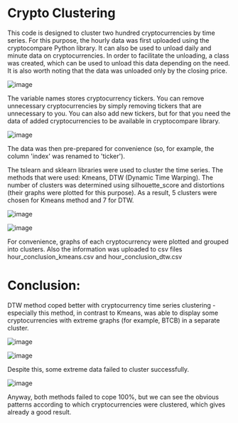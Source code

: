 # Crypto Clustering
This code is designed to cluster two hundred cryptocurrencies by time series. For this purpose, the hourly data was first uploaded using the cryptocompare Python library. It can also be used to unload daily and minute data on cryptocurrencies. In order to facilitate the unloading, a class was created, which can be used to unload this data depending on the need. It is also worth noting that the data was unloaded only by the closing price.

![image](https://user-images.githubusercontent.com/87248163/136692785-2f637507-7bf9-430e-939d-c324ad5f256d.png)


The variable names stores cryptocurrency tickers. You can remove unnecessary cryptocurrencies by simply removing tickers that are unnecessary to you. You can also add new tickers, but for that you need the data of added cryptocurrencies to be available in cryptocompare library.

![image](https://user-images.githubusercontent.com/87248163/136692809-343b5b0f-12e8-48e7-bd68-53ae61f26bfa.png)


The data was then pre-prepared for convenience (so, for example, the column 'index' was renamed to 'ticker').

The tslearn and sklearn libraries were used to cluster the time series. The methods that were used: Kmeans, DTW (Dynamic Time Warping). The number of clusters was determined using silhouette_score and distortions (their graphs were plotted for this purpose). As a result, 5 clusters were chosen for Kmeans method and 7 for DTW. 

![image](https://user-images.githubusercontent.com/87248163/136692854-62ff3506-bdd7-4ca2-92b1-6a40e9037894.png)

![image](https://user-images.githubusercontent.com/87248163/136692868-f2e7439d-35c2-4cc9-bddf-96634d1d8973.png)


For convenience, graphs of each cryptocurrency were plotted and grouped into clusters. Also the information was uploaded to csv files hour_conclusion_kmeans.csv and hour_conclusion_dtw.csv

# Conclusion:
DTW method coped better with cryptocurrency time series clustering - especially this method, in contrast to Kmeans, was able to display some cryptocurrencies with extreme graphs (for example, BTCB) in a separate cluster. 

![image](https://user-images.githubusercontent.com/87248163/137759855-06d9898f-74ce-4cf7-8c0d-b7d1e51b53c0.png)

![image](https://user-images.githubusercontent.com/87248163/136692911-61886d9e-1913-4153-abd6-0778f3f0e517.png)

Despite this, some extreme data failed to cluster successfully. 

![image](https://user-images.githubusercontent.com/87248163/136692954-c3462e0c-edf4-4577-8f05-e80cd0ef9756.png)

Anyway, both methods failed to cope 100%, but we can see the obvious patterns according to which cryptocurrencies were clustered, which gives already a good result.


